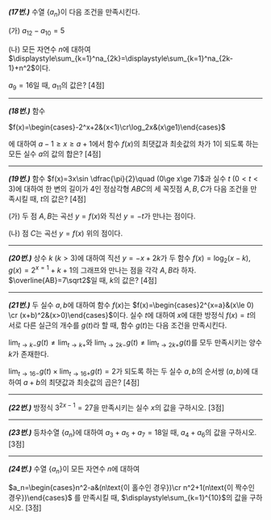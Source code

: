 ***(17번.)*** 수열 $\lbrace a_n \rbrace$이 다음 조건을 만족시킨다.

(가) $a_{12}-a_{10}=5$

(나) 모든 자연수 $n$에 대하여 $\displaystyle\sum_{k=1}^na_{2k}=\displaystyle\sum_{k=1}^na_{2k-1}+n^2$이다.

$a_9=16$일 때, $a_{11}$의 값은? [4점]

---

***(18번.)*** 함수 

$f(x)=\begin{cases}-2^x+2&(x<1)\cr\log_2x&(x\ge1)\end{cases}$

에 대하여 $a-1\ge x\ge a+1$에서 함수 $f(x)$의 최댓값과 최솟값의 차가 $1$이 되도록 하는 모든 실수 $a$의 값의 합은? [4점]



---

***(19번.)*** 함수 $f(x)=3x\sin \dfrac{\pi}{2}\quad (0\ge x\ge 7)$과 실수 $t\ (0<t<3)$에 대하여 한 변의 길이가 $4$인 정삼각형 $ABC$의 세 꼭짓점 $A, B, C$가 다음 조건을 만족시킬 때, $t$의 값은? [4점]

(가) 두 점 $A, B$는 곡선 $y=f(x)$와 직선 $y=-t$가 만나는 점이다.

(나) 점 $C$는 곡선 $y=f(x)$ 위의 점이다.

---

***(20번.)*** 상수 $k\ (k>3)$에 대하여 직선 $y=-x+2k$가 두 함수 $f(x)=\log_2(x-k)$, $g(x)=2^{x=1}+k+1$의 그래프와 만나는 점을 각각 $A, B$라 하자. $\overline{AB}=7\sqrt2$일 때, $k$의 값은? [4점]

---


***(21번.)*** 두 실수 $a, b$에 대하여 함수 $f(x)$는 $f(x)=\begin{cases}2^{x=a}&(x\le 0) \cr (x+b)^2&(x>0)\end{cases}$이다. 실수 $t$에 대하여 $x$에 대한 방정식 $f(x)=t$의 서로 다른 실근의 개수를 $g(t)$라 할 때, 함수 $g(t)$는 다음 조건을 만족시킨다. 

$\displaystyle\lim_{t\to k-}g(t)\ne\displaystyle\lim_{t\to k+}$와 $\displaystyle\lim_{t\to 2k-}g(t)\ne\displaystyle\lim_{t\to2k+}g(t)$를 모두 만족시키는 양수 $k$가 존재한다.

$\displaystyle\lim_{t\to16-}g(t)\times\displaystyle\lim_{t\to16+}g(t)=2$가 되도록 하는 두 실수 $a, b$의 순서쌍 $(a, b)$에 대하여 $a+b$의 최댓값과 최솟값의 곱은? [4점]


---


***(22번.)*** 방정식 $3^{2x-1}=27$을 만족시키는 실수 $x$의 값을 구하시오. [3점]

---

***(23번.)*** 등차수열 $\lbrace a_n\rbrace$에 대하여 $a_3+a_5+a_7=18$일 때, $a_4+a_6$의 값을 구하시오. [3점]

---



***(24번.)*** 수열 $\lbrace a_n\rbrace$이 모든 자연수 $n$에 대하여

$a_n=\begin{cases}n^2-a&(n\text{이 홀수인 경우})\cr n^2+1(n\text{이 짝수인 경우})\end{cases}$ 를 만족시킬 때, $\displaystyle\sum_{k=1}^{10}$의 값을 구하시오. [3점]

